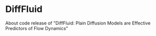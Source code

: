 # DiffFluid
About code release of "DiffFluid: Plain Diffusion Models are Effective Predictors of Flow Dynamics"
